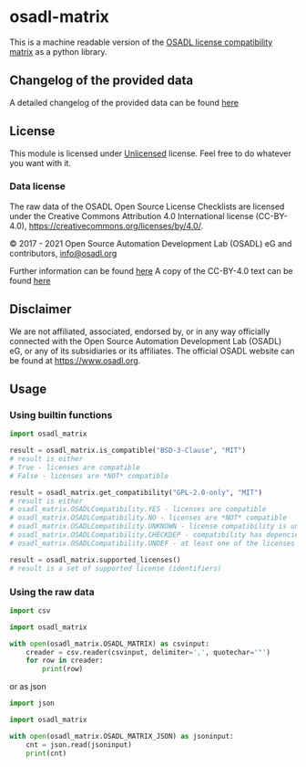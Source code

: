 # osadl-matrix

This is a machine readable version of the [OSADL license compatibility matrix](https://www.osadl.org/Access-to-raw-data.oss-compliance-raw-data-access.0.html) as a python library.

## Changelog of the provided data

A detailed changelog of the provided data can be found [here](https://github.com/priv-kweihmann/osadl-matrix/blob/master/DATALOG.md)

## License

This module is licensed under [Unlicensed](LICENSE.Unlicensed) license. Feel free to do whatever you want with it.

### Data license

The raw data of the OSADL Open Source License Checklists are licensed under the Creative Commons Attribution 4.0 International license (CC-BY-4.0), https://creativecommons.org/licenses/by/4.0/.

© 2017 - 2021 Open Source Automation Development Lab (OSADL) eG and contributors, info@osadl.org

Further information can be found [here](https://www.osadl.org/Access-to-raw-data.oss-compliance-raw-data-access.0.html)
A copy of the CC-BY-4.0 text can be found [here](LICENSE.ccby40)

## Disclaimer

We are not affiliated, associated, endorsed by, or in any way officially connected with the Open Source Automation Development Lab (OSADL) eG, or any of its subsidiaries or its affiliates. The official OSADL website can be found at https://www.osadl.org.

## Usage

### Using builtin functions

```python
import osadl_matrix

result = osadl_matrix.is_compatible("BSD-3-Clause", "MIT")
# result is either
# True - licenses are compatible
# False - licenses are *NOT* compatible

result = osadl_matrix.get_compatibility("GPL-2.0-only", "MIT")
# result is either
# osadl_matrix.OSADLCompatibility.YES - licenses are compatible
# osadl_matrix.OSADLCompatibility.NO - licenses are *NOT* compatible
# osadl_matrix.OSADLCompatibility.UNKNOWN - license compatibility is uncertain
# osadl_matrix.OSADLCompatibility.CHECKDEP - compatibility has depencies that need to be checked
# osadl_matrix.OSADLCompatibility.UNDEF - at least one of the licenses are not present in the OSADL matrix

result = osadl_matrix.supported_licenses()
# result is a set of supported license (identifiers)
```

### Using the raw data

```python
import csv

import osadl_matrix

with open(osadl_matrix.OSADL_MATRIX) as csvinput:
    creader = csv.reader(csvinput, delimiter=',', quotechar='"')
    for row in creader:
        print(row)
```

or as json

```python
import json

import osadl_matrix

with open(osadl_matrix.OSADL_MATRIX_JSON) as jsoninput:
    cnt = json.read(jsoninput)
    print(cnt)
```

